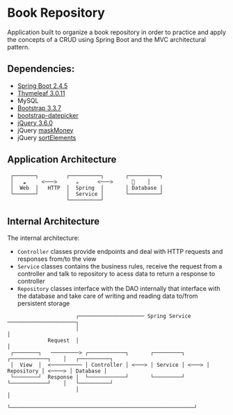 # Book Repository

Application built to organize a book repository in order to practice and apply the concepts of a CRUD using Spring Boot and the MVC architectural pattern.

## Dependencies: 

- [Spring Boot 2.4.5](https://spring.io/projects/spring-boot)
- [Thymeleaf 3.0.11](https://www.thymeleaf.org/doc/tutorials/3.0/usingthymeleaf.html#expression-utility-objects)
- MySQL
- [Bootstrap 3.3.7](https://blog.getbootstrap.com/2016/07/25/bootstrap-3-3-7-released/)
- [bootstrap-datepicker](https://github.com/uxsolutions/bootstrap-datepicker)
- [jQuery 3.6.0](https://jquery.com/download/)
- jQuery [maskMoney](https://github.com/plentz/jquery-maskmoney)
- jQuery [sortElements](https://github.com/padolsey-archive/jquery.fn/tree/master/sortElements)

## Application Architecture

```
 ┌───────┐         ┌──────────┐       ┌──────────┐
 │   ☁️     <───>      ☕      <───>      💾    │
 │  Web  │   HTTP  │  Spring  │       │ Database │
 └───────┘         │  Service │       └──────────┘
                   └──────────┘
```

## Internal Architecture
The internal architecture:

  * `Controller` classes provide endpoints and deal with HTTP requests and responses from/to the view
  * `Service` 	classes contains the business rules, receive the request from a controller and talk to repository to acess data to return a response to controller
  * `Repository` classes interface with the DAO internally that interface with the database and take care of writing and reading data to/from persistent storage



```
                      ┌───────────────────── Spring Service ──────────────────────┐
                      │                                                           │
             Request  │                                                           │
 ┌────────┐   ─────────> ┌────────────┐       ┌─────────┐       ┌────────────┐    │   ┌──────────┐
 │  View  │  <────────── │ Controller │ <───> │ Service │ <───> │ Repository │ <────> │ Database │
 └────────┘  Response │  └────────────┘       └─────────┘       └────────────┘    │   └──────────┘
                      │                                                           │
                      └───────────────────────────────────────────────────────────┘
  ```  
